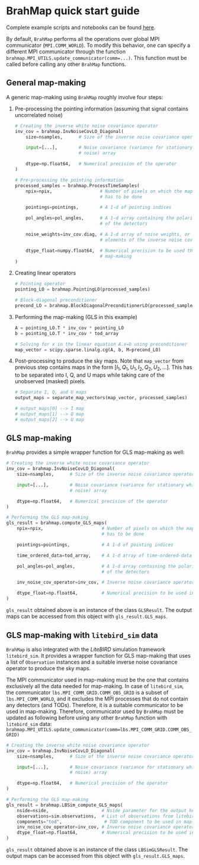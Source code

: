 # BrahMap quick start guide

Complete example scripts and notebooks can be found
[here](https://github.com/anand-avinash/BrahMap/tree/main/examples).

By default, `BrahMap` performs all the operations over global MPI communicator
(`MPI.COMM_WORLD`). To modify this behavior, one can specify a different MPI
communicator through the function
`brahmap.MPI_UTILS.update_communicator(comm=...)`. This function must be
called before calling any other `BrahMap` functions.

## General map-making

A generic map-making using `BrahMap` roughly involve four steps:

1. Pre-processing the pointing information (assuming that signal contains
   uncorrelated noise)

    ```python
    # Creating the inverse white noise covariance operator
    inv_cov = brahmap.InvNoiseCovLO_Diagonal(
        size=nsamples,      # Size of the inverse noise covariance operator

        input=[...],        # Noise covariance (variance for stationary white 
                            # noise) array

        dtype=np.float64,   # Numerical precision of the operator
    )

    # Pre-processing the pointing information
    processed_samples = brahmap.ProcessTimeSamples(
        npix=npix,                  # Number of pixels on which the map-making 
                                    # has to be done

        pointings=pointings,        # A 1-d of pointing indices

        pol_angles=pol_angles,      # A 1-d array containing the polarization angles
                                    # of the detectors

        noise_weights=inv_cov.diag, # A 1-d array of noise weights, or the diagonal
                                    # elements of the inverse noise covariance matrix

        dtype_float=numpy.float64,  # Numerical precision to be used throughout the
                                    # map-making
    )
    ```

2. Creating linear operators

    ```python
    # Pointing operator
    pointing_LO = brahmap.PointingLO(processed_samples)

    # Block-diagonal preconditioner
    precond_LO = brahmap.BlockDiagonalPreconditionerLO(processed_samples)
    ```

3. Performing the map-making (GLS in this example)

    ```python
    A = pointing_LO.T * inv_cov * pointing_LO
    b = pointing_LO.T * inv_cov * tod_array

    # Solving for x in the linear equation A.x=b using preconditioner
    map_vector = scipy.sparse.linalg.cg(A, b, M=precond_LO)
    ```

4. Post-processing to produce the sky maps. Note that `map_vector` from
   previous step contains maps in the form $[I_1, Q_1, U_1, I_2, Q_2, U_2, \dots]$.
   This has to be separated into I, Q, and U maps while taking care of the
   unobserved (masked) pixels.

    ```python
    # Separate I, Q, and U maps
    output_maps = separate_map_vectors(map_vector, processed_samples)
    
    # output_maps[0] --> I map
    # output_maps[1] --> Q map
    # output_maps[2] --> U map
    ```

## GLS map-making

`BrahMap` provides a simple wrapper function for GLS map-making as well:

```python
# Creating the inverse white noise covariance operator
inv_cov = brahmap.InvNoiseCovLO_Diagonal(
    size=nsamples,      # Size of the inverse noise covariance operator

    input=[...],        # Noise covariance (variance for stationary white 
                        # noise) array

    dtype=np.float64,   # Numerical precision of the operator
)

# Performing the GLS map-making
gls_result = brahmap.compute_GLS_maps(
    npix=npix,                      # Number of pixels on which the map-making
                                    # has to be done

    pointings=pointings,            # A 1-d of pointing indices

    time_ordered_data=tod_array,    # A 1-d array of time-ordered-data

    pol_angles=pol_angles,          # A 1-d array containing the polarization angles
                                    # of the detectors

    inv_noise_cov_operator=inv_cov, # Inverse noise covariance operator

    dtype_float=np.float64,         # Numerical precision to be used in map-making
)
```

`gls_result` obtained above is an instance of the class `GLSResult`. The
output maps can be accessed from this object with `gls_result.GLS_maps`.

## GLS map-making with `litebird_sim` data

`BrahMap` is also integrated with the *LiteBIRD* simulation framework
`litebird_sim`. It provides a wrapper function for GLS map-making that uses a
list of `Observation` instances and a suitable inverse noise covariance
operator to produce the sky maps.

The MPI communicator used in map-making must be the one that contains
exclusively all the data needed for map-making. In case of `litebird_sim`, the
communicator `lbs.MPI_COMM_GRID.COMM_OBS_GRID` is a subset of
`lbs.MPI_COMM_WORLD`, and it excludes the MPI processes that do not contain
any detectors (and TODs). Therefore, it is a suitable communicator to be
used in map-making. Therefore, communicator used by
`BrahMap` must be updated as following before using any other `BrahMap`
function with `litebird_sim` data:
`brahmap.MPI_UTILS.update_communicator(comm=lbs.MPI_COMM_GRID.COMM_OBS_GRID)`

```python
# Creating the inverse white noise covariance operator
inv_cov = brahmap.InvNoiseCovLO_Diagonal(
    size=nsamples,      # Size of the inverse noise covariance operator

    input=[...],        # Noise covariance (variance for stationary white 
                        # noise) array

    dtype=np.float64,   # Numerical precision of the operator
)

# Performing the GLS map-making
gls_result = brahmap.LBSim_compute_GLS_maps(
    nside=nside,                    # Nside parameter for the output healpix map
    observations=sim.observations,  # List of observations from litebird_sim
    components="tod",                # TOD component to be used in map-making
    inv_noise_cov_operator=inv_cov, # Inverse noise covariance operator
    dtype_float=np.float64,         # Numerical precision to be used in map-making
)
```

`gls_result` obtained above is an instance of the class `LBSimGLSResult`. The
output maps can be accessed from this object with `gls_result.GLS_maps`.
